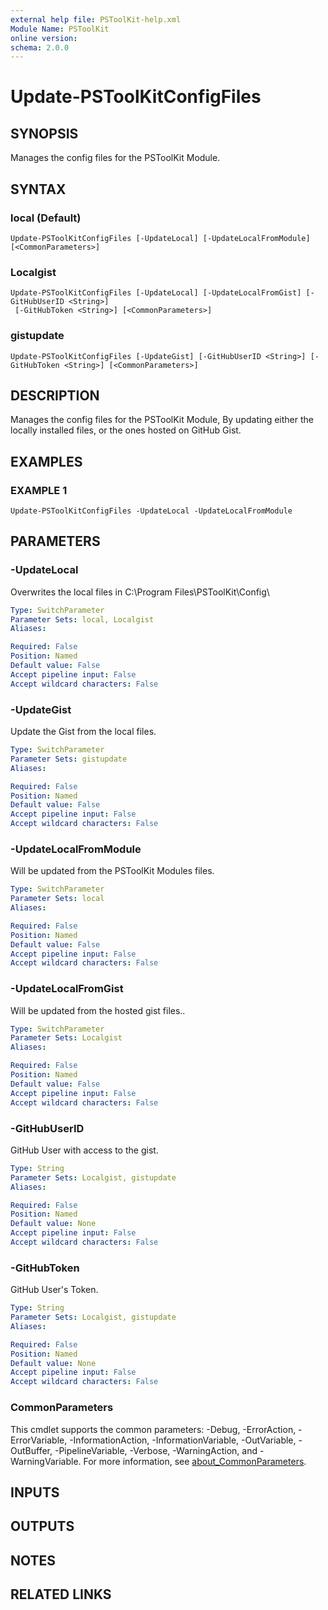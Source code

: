 ```yaml
---
external help file: PSToolKit-help.xml
Module Name: PSToolKit
online version:
schema: 2.0.0
---
```


# Update-PSToolKitConfigFiles

## SYNOPSIS
Manages the config files for the PSToolKit Module.

## SYNTAX

### local (Default)
```
Update-PSToolKitConfigFiles [-UpdateLocal] [-UpdateLocalFromModule] [<CommonParameters>]
```

### Localgist
```
Update-PSToolKitConfigFiles [-UpdateLocal] [-UpdateLocalFromGist] [-GitHubUserID <String>]
 [-GitHubToken <String>] [<CommonParameters>]
```

### gistupdate
```
Update-PSToolKitConfigFiles [-UpdateGist] [-GitHubUserID <String>] [-GitHubToken <String>] [<CommonParameters>]
```

## DESCRIPTION
Manages the config files for the PSToolKit Module, By updating either the locally installed files, or the ones hosted on GitHub Gist.

## EXAMPLES

### EXAMPLE 1
```
Update-PSToolKitConfigFiles -UpdateLocal -UpdateLocalFromModule
```

## PARAMETERS

### -UpdateLocal
Overwrites the local files in C:\Program Files\PSToolKit\Config\

```yaml
Type: SwitchParameter
Parameter Sets: local, Localgist
Aliases:

Required: False
Position: Named
Default value: False
Accept pipeline input: False
Accept wildcard characters: False
```

### -UpdateGist
Update the Gist from the local files.

```yaml
Type: SwitchParameter
Parameter Sets: gistupdate
Aliases:

Required: False
Position: Named
Default value: False
Accept pipeline input: False
Accept wildcard characters: False
```

### -UpdateLocalFromModule
Will be updated from the PSToolKit Modules files.

```yaml
Type: SwitchParameter
Parameter Sets: local
Aliases:

Required: False
Position: Named
Default value: False
Accept pipeline input: False
Accept wildcard characters: False
```

### -UpdateLocalFromGist
Will be updated from the hosted gist files..

```yaml
Type: SwitchParameter
Parameter Sets: Localgist
Aliases:

Required: False
Position: Named
Default value: False
Accept pipeline input: False
Accept wildcard characters: False
```

### -GitHubUserID
GitHub User with access to the gist.

```yaml
Type: String
Parameter Sets: Localgist, gistupdate
Aliases:

Required: False
Position: Named
Default value: None
Accept pipeline input: False
Accept wildcard characters: False
```

### -GitHubToken
GitHub User's Token.

```yaml
Type: String
Parameter Sets: Localgist, gistupdate
Aliases:

Required: False
Position: Named
Default value: None
Accept pipeline input: False
Accept wildcard characters: False
```

### CommonParameters
This cmdlet supports the common parameters: -Debug, -ErrorAction, -ErrorVariable, -InformationAction, -InformationVariable, -OutVariable, -OutBuffer, -PipelineVariable, -Verbose, -WarningAction, and -WarningVariable. For more information, see [about_CommonParameters](http://go.microsoft.com/fwlink/?LinkID=113216).

## INPUTS

## OUTPUTS

## NOTES

## RELATED LINKS

